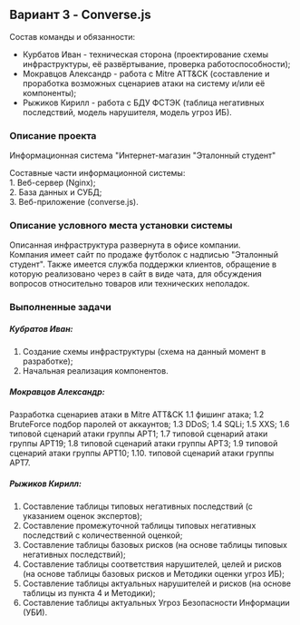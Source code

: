 ## Вариант 3 - Converse.js

Состав команды и обязанности:
- Курбатов Иван - техническая сторона (проектирование схемы инфраструктуры, её развёртывание, проверка работоспособности);
- Мокравцов Александр - работа с Mitre ATT&CK (составление и проработка возможных сценариев атаки на систему и/или её компоненты);
- Рыжиков Кирилл - работа с БДУ ФСТЭК (таблица негативных последствий, модель нарушителя, модель угроз ИБ).

### Описание проекта

Информационная система "Интернет-магазин "Эталонный студент"

Составные части информационной системы:  
    1.  Веб-сервер (Nginx);  
    2.  База данных и СУБД;  
    3.  Веб-приложение (converse.js).

### Описание условного места установки системы

Описанная инфраструктура развернута в офисе компании.  
Компания имеет сайт по продаже футболок с надписью "Эталонный студент". Также имеется служба поддержки клиентов, обращение в которую реализовано через в сайт в виде чата, для обсуждения вопросов относительно товаров или технических неполадок.

### Выполненные задачи
##### Кубратов Иван:
1. Создание схемы инфраструктуры (схема на данный момент в разработке);  
2. Начальная реализация компонентов.
  
##### Мокравцов Александр:
Разработка сценариев атаки в Mitre ATT&CK
	1.1 фишинг атака;
	1.2 BruteForce подбор паролей от аккаунтов;
	1.3 DDoS;
	1.4 SQLi;
	1.5 XXS;
	1.6 типовой сценарий атаки группы APT1;
	1.7 типовой сценарий атаки группы APT19;
	1.8 типовой сценарий атаки группы APT3;
	1.9 типовой сценарий атаки группы APT10;
	1.10. типовой сценарий атаки группы APT7.
  
##### Рыжиков Кирилл:
1. Составление таблицы типовых негативных последствий (с указанием оценок экспертов);  
2. Составление промежуточной таблицы типовых негативных последствий с количественной оценкой;  
3. Составление таблицы базовых рисков (на основе таблицы типовых негативных последствий);
4. Составление таблицы соответствия нарушителей, целей и рисков (на основе таблицы базовых рисков и Методики оценки угроз ИБ);
5. Составление таблицы актуальных нарушителей и рисков (на основе таблицы из пункта 4 и Методики);
6. Cоставление таблицы актуальных Угроз Безопасности Информации (УБИ).
